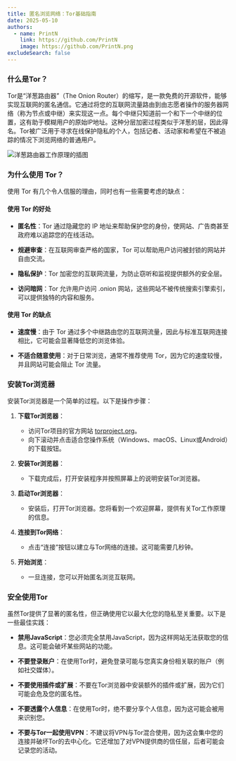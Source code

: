 ```yaml
---
title: 匿名浏览网络：Tor基础指南
date: 2025-05-10
authors:
  - name: PrintN
    link: https://github.com/PrintN
    image: https://github.com/PrintN.png
excludeSearch: false
---
```

### 什么是Tor？
Tor是“洋葱路由器”（The Onion Router）的缩写，是一款免费的开源软件，能够实现互联网的匿名通信。它通过将您的互联网流量路由到由志愿者操作的服务器网络（称为节点或中继）来实现这一点。每个中继只知道前一个和下一个中继的位置，这有助于模糊用户的原始IP地址。这种分层加密过程类似于洋葱的层，因此得名。Tor被广泛用于寻求在线保护隐私的个人，包括记者、活动家和希望在不被追踪的情况下浏览网络的普通用户。

![洋葱路由器工作原理的插图](../../../images/articles/navigating-the-web-anonymously-a-guide-to-tor-basics/how-tor-works.webp)

### 为什么使用 Tor？
使用 Tor 有几个令人信服的理由，同时也有一些需要考虑的缺点：

#### 使用 Tor 的好处
- **匿名性**：Tor 通过隐藏您的 IP 地址来帮助保护您的身份，使网站、广告商甚至政府难以追踪您的在线活动。

- **规避审查**：在互联网审查严格的国家，Tor 可以帮助用户访问被封锁的网站并自由交流。

- **隐私保护**：Tor 加密您的互联网流量，为防止窃听和监视提供额外的安全层。

- **访问暗网**：Tor 允许用户访问 .onion 网站，这些网站不被传统搜索引擎索引，可以提供独特的内容和服务。

#### 使用 Tor 的缺点
- **速度慢**：由于 Tor 通过多个中继路由您的互联网流量，因此与标准互联网连接相比，它可能会显著降低您的浏览体验。

- **不适合随意使用**：对于日常浏览，通常不推荐使用 Tor，因为它的速度较慢，并且网站可能会阻止 Tor 流量。

### 安装Tor浏览器
安装Tor浏览器是一个简单的过程。以下是操作步骤：
1. **下载Tor浏览器**：
   - 访问Tor项目的官方网站 [torproject.org](https://www.torproject.org/download/)。
   - 向下滚动并点击适合您操作系统（Windows、macOS、Linux或Android）的下载按钮。

2. **安装Tor浏览器**：
   - 下载完成后，打开安装程序并按照屏幕上的说明安装Tor浏览器。

3. **启动Tor浏览器**：
   - 安装后，打开Tor浏览器。您将看到一个欢迎屏幕，提供有关Tor工作原理的信息。

4. **连接到Tor网络**：
   - 点击“连接”按钮以建立与Tor网络的连接。这可能需要几秒钟。

5. **开始浏览**：
   - 一旦连接，您可以开始匿名浏览互联网。

### 安全使用Tor
虽然Tor提供了显著的匿名性，但正确使用它以最大化您的隐私至关重要。以下是一些最佳实践：
- **禁用JavaScript**：您必须完全禁用JavaScript，因为这样网站无法获取您的信息。这可能会破坏某些网站的功能。

- **不要登录账户**：在使用Tor时，避免登录可能与您真实身份相关联的账户（例如社交媒体）。

- **不要使用插件或扩展**：不要在Tor浏览器中安装额外的插件或扩展，因为它们可能会危及您的匿名性。

- **不要透露个人信息**：在使用Tor时，绝不要分享个人信息，因为这可能会被用来识别您。

- **不要与Tor一起使用VPN**：不建议将VPN与Tor混合使用，因为这会集中您的连接并破坏Tor的去中心化。它还增加了对VPN提供商的信任层，后者可能会记录您的活动。